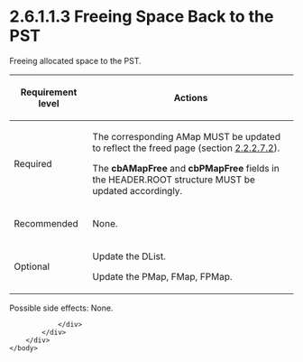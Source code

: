 <html dir="LTR" xmlns:mshelp="http://msdn.microsoft.com/mshelp" xmlns:ddue="http://ddue.schemas.microsoft.com/authoring/2003/5" xmlns:xlink="http://www.w3.org/1999/xlink" xmlns:tool="http://www.microsoft.com/tooltip">
    <head>
        <meta http-equiv="Content-Type" content="text/html; CHARSET=utf-8"></meta>
        <meta name="save" content="history"></meta>
        <title>2.6.1.1.3 Freeing Space Back to the PST</title>
        <xml>
            <mshelp:toctitle title="2.6.1.1.3 Freeing Space Back to the PST"></mshelp:toctitle>
            <mshelp:rltitle title="[MS-PST]: Freeing Space Back to the PST"></mshelp:rltitle>
            <mshelp:keyword index="A" term="f6d29a6c-5e1e-4b09-a28d-d6f87f334f8e"></mshelp:keyword>
            <mshelp:attr name="DCSext.ContentType" value="open specification"></mshelp:attr>
            <mshelp:attr name="AssetID" value="f6d29a6c-5e1e-4b09-a28d-d6f87f334f8e"></mshelp:attr>
            <mshelp:attr name="TopicType" value="kbRef"></mshelp:attr>
            <mshelp:attr name="DCSext.Title" value="[MS-PST]: Freeing Space Back to the PST" />
        </xml>
    </head>
    <body>
        <div id="header">
            <h1 class="heading">2.6.1.1.3 Freeing Space Back to the PST</h1>
        </div>
        <div id="mainSection">
            <div id="mainBody">
                <div id="allHistory" class="saveHistory"></div>
                <div id="sectionSection0" class="section" name="collapseableSection">
                    

<p>Freeing allocated space to the PST.</p>

<table>
 <thead>
  <tr>
   <th>
   <p>Requirement level</p>
   </th>
   <th>
   <p><b><span>Actions</span></b></p>
   </th>
  </tr>
 </thead>
 <tr>
  <td>
  <p>Required</p>
  </td>
  <td>
  <p>The corresponding AMap MUST be updated to reflect the
  freed page (section <a href="60466ef4-af15-49b6-8413-b3a72f0e9bdb.htm">2.2.2.7.2</a>).</p>
  <p>The <b>cbAMapFree</b> and <b>cbPMapFree</b> fields in
  the HEADER.ROOT structure MUST be updated accordingly.</p>
  </td>
 </tr>
 <tr>
  <td>
  <p>Recommended</p>
  </td>
  <td>
  <p>None.</p>
  </td>
 </tr>
 <tr>
  <td>
  <p>Optional</p>
  </td>
  <td>
  <p>Update the DList.</p>
  <p>Update the PMap, FMap, FPMap.</p>
  </td>
 </tr>
</table>

<p>Possible side effects: None.</p>


                </div>
            </div>
        </div>
    </body>
</html>